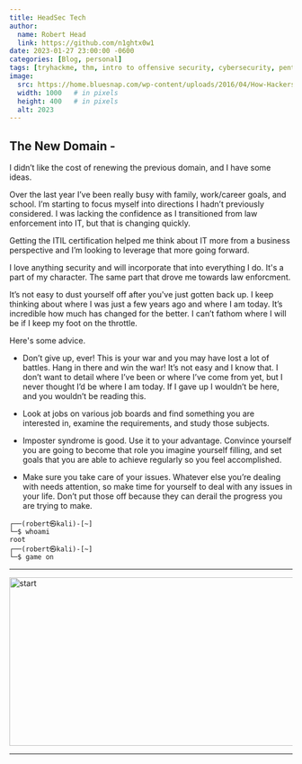 ```yaml
---
title: HeadSec Tech
author:
  name: Robert Head
  link: https://github.com/n1ghtx0w1
date: 2023-01-27 23:00:00 -0600
categories: [Blog, personal]
tags: [tryhackme, thm, intro to offensive security, cybersecurity, pentest, junior pentester, red team, hacker, robert head, senior support engineer, itil, itsm, business of it]
image:
  src: https://home.bluesnap.com/wp-content/uploads/2016/04/How-Hackers-Find-Your-Ecommerce-Website.jpg
  width: 1000   # in pixels
  height: 400   # in pixels
  alt: 2023
---
```

   
## The New Domain -

I didn’t like the cost of renewing the previous domain, and I have some ideas.

Over the last year I’ve been really busy with family, work/career goals, and school.  I’m starting to focus myself into directions I hadn’t previously considered.  I was lacking the confidence as I transitioned from law enforcement into IT, but that is changing quickly.

Getting the ITIL certification helped me think about IT more from a business perspective and I’m looking to leverage that more going forward.

I love anything security and will incorporate that into everything I do.  It's a part of my character.  The same part that drove me towards law enforcment.  

It’s not easy to dust yourself off after you've just gotten back up.  I keep thinking about where I was just a few years ago and where I am today.  It’s incredible how much has changed for the better.  I can’t fathom where I will be if I keep my foot on the throttle.  

Here's some advice.

- Don’t give up, ever!  This is your war and you may have lost a lot of battles.  Hang in there and win the war!  It’s not easy and I know that.  I don’t want to detail where I’ve been or where I’ve come from yet, but I never thought I’d be where I am today.  If I gave up I wouldn’t be here, and you wouldn’t be reading this.

- Look at jobs on various job boards and find something you are interested in, examine the requirements, and study those subjects.

- Imposter syndrome is good.  Use it to your advantage. Convince yourself you are going to become that role you imagine yourself filling, and set goals that you are able to achieve regularly so you feel accomplished.

- Make sure you take care of your issues.  Whatever else you’re dealing with needs attention, so make time for yourself to deal with any issues in your life.  Don’t put those off because they can derail the progress you are trying to make.  

```shell
┌──(robert㉿kali)-[~] 
└─$ whoami 
root 
┌──(robert㉿kali)-[~] 
└─$ game on
```

---

<img align="center" src="https://media.giphy.com/media/40DRc0W00UbgQ/giphy.gif" alt="start" width="600" height="300">

---